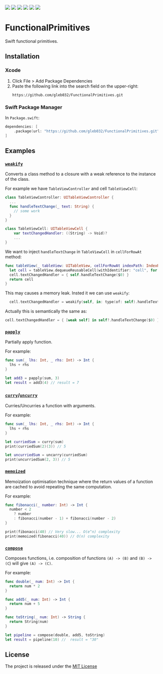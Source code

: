 <p>
  <img src="https://img.shields.io/badge/Swift-5.9-f05318.svg" />
  <img src="https://img.shields.io/badge/iOS->= 12.0-blue.svg" />
  <img src="https://img.shields.io/badge/macOS->= 10.13-blue.svg" />
  <img src="https://img.shields.io/badge/watchOS->= 4.0-blue.svg" />
  <img src="https://img.shields.io/badge/tvOS->= 12.0-blue.svg" />
  <img src="https://img.shields.io/badge/visionOS->= 1.0-blue.svg" />
</p>

# FunctionalPrimitives

Swift functional primitives.

## Installation

### Xcode

1. Click File > Add Package Dependencies
2. Paste the following link into the search field on the upper-right:
   ```
   https://github.com/gleb032/FunctionalPrimitives.git
   ```

### Swift Package Manager

In `Package.swift`:

```swift
dependencies: [
    .package(url: "https://github.com/gleb032/FunctionalPrimitives.git", from: "1.0.0")
]
```

## Examples
### [`weakify`](https://github.com/gleb032/FunctionalPrimitives/blob/master/Sources/weakify.swift)
Converts a class method to a closure with a weak reference to the instance of the class.

For example we have `TableViewController` and cell `TableViewCell`:
```swift
class TableViewController: UITableViewController {
  ...
  func handleTextChange(_ text: String) {
    // some work
  }
}

class TableViewCell: UITableViewCell {
    var textChangedHandler: ((String) -> Void)?
    ...
}
```
We want to inject `handleTextChange` in `TableViewCell` in `cellForRowAt` method:
```swift
func tableView(_ tableView: UITableView, cellForRowAt indexPath: IndexPath) -> UITableViewCell {
  let cell = tableView.dequeueReusableCell(withIdentifier: "cell", for: indexPath) as! TableViewCell
  cell.textChangedHandler = { self.handleTextChange($0) }
  return cell
}
```
This may causes a memory leak. Insted it we can use `weakify`:
```swift
  cell.textChangedHandler = weakify(self, in: type(of: self).handleTextChange)
```
Actually this is semantically the same as:
```swift
cell.textChangedHandler = { [weak self] in self?.handleTextChange($0) }
```

### [`papply`](https://github.com/gleb032/FunctionalPrimitives/blob/master/Sources/papply.swift)
Partially apply function.

For example:
```swift
func sum(_ lhs: Int, _ rhs: Int) -> Int {
  lhs + rhs
}

let add3 = papply(sum, 3)
let result = add3(4) // result = 7
```

### [`curry`](https://github.com/gleb032/FunctionalPrimitives/blob/master/Sources/curry.swift)/[`uncurry`](https://github.com/gleb032/FunctionalPrimitives/blob/master/Sources/uncurry.swift)
Curries/Uncurries a function with arguments.

For example:
```swift
func sum(_ lhs: Int, _ rhs: Int) -> Int {
  lhs + rhs
}

let curriedSum = curry(sum)
print(curriedSum(2)(3)) // 5

let uncurriedSum = uncarry(curriedSum)
print(uncurriedSum(2, 3)) // 5
```

### [`memoized`](https://github.com/gleb032/FunctionalPrimitives/blob/master/Sources/memoized.swift)
Memoization optimisation technique where the return values of a function are cached to avoid repeating the same computation.

For example:
```swift
func fibonacci(_ number: Int) -> Int {
  number < 2 
    ? number
    : fibonacci(number - 1) + fibonacci(number - 2)
}

print(fibonacci(40) // Very slow... O(e^n) complexity
print(memoized(fibonacci(40)) // O(n) complexity
```

### [`compose`](https://github.com/gleb032/FunctionalPrimitives/blob/master/Sources/compose.swift)
Composes functions, i.e. composition of functions `(A) -> (B)` and `(B) -> (C`) will give `(A) -> (C)`.

For example:
```swift
func double(_ num: Int) -> Int {
  return num * 2
}

func add5(_ num: Int) -> Int {
  return num + 5
}

func toString(_ num: Int) -> String {
  return String(num)
}

let pipeline = compose(double, add5, toString)
let result = pipeline(10) //  result = "30"
```


## License

The project is released under the [MIT License](https://github.com/gleb032/FunctionalPrimitives/blob/master/LICENSE)

